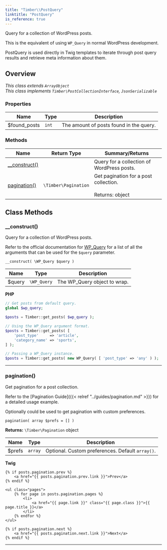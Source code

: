 ```yaml
---
title: "Timber\\​PostQuery"
linktitle: "PostQuery"
is_reference: true
---
```


Query for a collection of WordPress posts.

This is the equivalent of using `WP_Query` in normal WordPress development.

PostQuery is used directly in Twig templates to iterate through post query results and
retrieve meta information about them.

<!--more-->

## Overview

*This class extends `ArrayObject`*  
*This class implements `Timber\PostCollectionInterface`, `JsonSerializable`*  

### Properties

<div class="table-properties">

| Name | Type | Description |
| --- | --- | --- |
| <span class="property-name">$found_posts</span> | <span class="property-type">`int`</span> | <span class="property-description">The amount of posts found in the query.</span> |

</div>

### Methods

<div class="table-methods">

| Name | Return Type | Summary/Returns |
| --- | --- | --- |
| <span class="method-name">[__construct()](#__construct)</span> | <span class="method-type"></span> | <span class="method-description">Query for a collection of WordPress posts.</span> |
| <span class="method-name">[pagination()](#pagination)</span> | <span class="method-type">`\Timber\Pagination`</span> | <span class="method-description">Get pagination for a post collection.<br><br><span class="method-return"><span class="method-return-label">Returns:</span> object</span></span> |

</div>


## Class Methods

### \_\_construct()

Query for a collection of WordPress posts.

Refer to the official documentation for
[WP_Query](https://developer.wordpress.org/reference/classes/wp_query/) for a list of all
the arguments that can be used for the `$query` parameter.

`__construct( \WP_Query $query )`

| Name | Type | Description |
| --- | --- | --- |
| $query | `\WP_Query` | The WP_Query object to wrap. |

**PHP**

```php
// Get posts from default query.
global $wp_query;

$posts = Timber::get_posts( $wp_query );

// Using the WP_Query argument format.
$posts = Timber::get_posts( [
    'post_type'     => 'article',
    'category_name' => 'sports',
] );

// Passing a WP_Query instance.
$posts = Timber::get_posts( new WP_Query( [ 'post_type' => 'any' ) );
```

---

### pagination()

Get pagination for a post collection.

Refer to the [Pagination Guide]({{< relref "../guides/pagination.md" >}}) for a detailed usage example.

Optionally could be used to get pagination with custom preferences.

`pagination( array $prefs = [] )`

**Returns:** `\Timber\Pagination` object

| Name | Type | Description |
| --- | --- | --- |
| $prefs | `array` | Optional. Custom preferences. Default `array()`. |

**Twig**

```twig
{% if posts.pagination.prev %}
    <a href="{{ posts.pagination.prev.link }}">Prev</a>
{% endif %}

<ul class="pages">
    {% for page in posts.pagination.pages %}
        <li>
            <a href="{{ page.link }}" class="{{ page.class }}">{{ page.title }}</a>
        </li>
    {% endfor %}
</ul>

{% if posts.pagination.next %}
    <a href="{{ posts.pagination.next.link }}">Next</a>
{% endif %}
```

---

